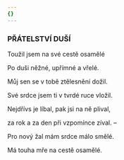 ```yaml
---
{}
---
```


### PŘÁTELSTVÍ DUŠÍ

Toužil jsem na své cestě osamělé 

Po duši něžné, upřímné a vřelé.

Můj sen se v tobě ztělesnění dožil. 

Své srdce jsem ti v tvrdé ruce vložil.

Nejdřívs je líbal, pak jsi na ně plival, 

za rok a za den při vzpomínce zíval. –

Pro nový žal mám srdce málo smělé. 

Má touha mře na cestě osamělé.
